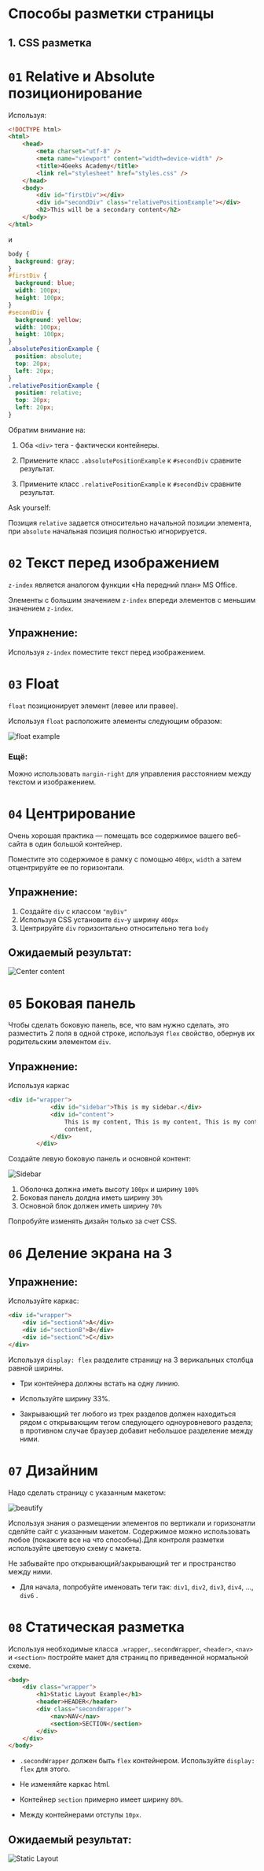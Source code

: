 # Способы разметки страницы

## 1. CSS разметка

# `01` Relative и Absolute позиционирование

Используя:

```html
<!DOCTYPE html>
<html>
	<head>
		<meta charset="utf-8" />
		<meta name="viewport" content="width=device-width" />
		<title>4Geeks Academy</title>
		<link rel="stylesheet" href="styles.css" />
	</head>
	<body>
		<div id="firstDiv"></div>
		<div id="secondDiv" class="relativePositionExample"></div>
		<h2>This will be a secondary content</h2>
	</body>
</html>
```

и 

```css
body {
  background: gray;
}
#firstDiv {
  background: blue;
  width: 100px;
  height: 100px;
}
#secondDiv {
  background: yellow;
  width: 100px;
  height: 100px;
}
.absolutePositionExample {
  position: absolute;
  top: 20px;
  left: 20px;
}
.relativePositionExample {
  position: relative;
  top: 20px;
  left: 20px;
}
```

Обратим внимание на:

1. Оба `<div>` тега - фактически контейнеры.

2. Примените класс `.absolutePositionExample` к `#secondDiv` сравните результат.

3. Примените класс `.relativePositionExample` к `#secondDiv` сравните результат.

Ask yourself:

Позиция `relative` задается относительно начальной позиции элемента, при `absolute` начальная позиция полностью игнорируется.


# `02` Текст перед изображением

`z-index` является аналогом функции «На передний план» MS Office.

Элементы с большим значением `z-index` впереди элементов с меньшим значением `z-index`.

## Упражнение:

Используя `z-index` поместите текст перед изображением.


# `03` Float 

`float` позиционирует элемент (левее или правее).

Используя `float` расположите элементы следующим образом:

![float example](img/03.png?raw=true)

### Ещё:

Можно использовать `margin-right` для управления расстоянием между текстом и изображением.


# `04` Центрирование

Очень хорошая практика — помещать все содержимое вашего веб-сайта в один большой контейнер.

Поместите это содержимое в рамку с помощью `400px`, `width` а затем отцентрируйте ее по горизонтали.

## Упражнение:

1. Создайте `div` с классом `"myDiv"`
2. Используя CSS установите `div`-у ширину `400px`
3. Центрируйте `div` горизонтально относительно тега `body` 

## Ожидаемый результат:

![Center content](img/04.png?raw=true)

# `05` Боковая панель

Чтобы сделать боковую панель, все, что вам нужно сделать, это разместить 2 поля в одной строке, используя `flex` свойство, обернув их родительским элементом `div`.


## Упражнение:

Используя каркас

```html
<div id="wrapper">
			<div id="sidebar">This is my sidebar.</div>
			<div id="content">
				This is my content, This is my content, This is my content, This is my content, This is my content, This is my content, This is my
				content,
			</div>
		</div>
```
 
Создайте левую боковую панель и основной контент:

![Sidebar](img/05.png?raw=true)

1. Оболочка должна иметь высоту `100px` и ширину `100%`
2. Боковая панель долдна иметь ширину `30%`
3. Основной блок должен иметь ширину `70%`

Попробуйте изменять дизайн только за счет CSS.

# `06` Деление экрана на 3

## Упражнение:

Используйте каркас:

```html
<div id="wrapper">
    <div id="sectionA">A</div>
    <div id="sectionB">B</div>
    <div id="sectionC">C</div>
</div>
```

Используя `display: flex` разделите страницу на 3 верикальных столбца равной ширины.

+ Три контейнера должны встать на одну линию.

+ Используйте ширину 33%. 

+ Закрывающий тег любого из трех разделов должен находиться рядом с открывающим тегом следующего одноуровневого раздела; в противном случае браузер добавит небольшое разделение между ними.

# `07` Дизайним

Надо сделать страницу с указанным макетом:

![beautify](img/07.png?raw=true)

Используя знания о размещении элементов по вертикали и горизонатли сделйте сайт с указанным макетом. Содержимое можно использовать любое (покажите все на что способны).Для контроля разметки используйте цветовую схему с макета. 

Не забывайте про открывающий/закрывающий тег и пространство между ними.

+ Для начала, попробуйте именовать теги так: `div1`, `div2`, `div3`, `div4`, ..., `div6` .

# `08` Статическая разметка 

Используя необходимые класса `.wrapper`,`.secondWrapper`, `<header>`, `<nav>` и `<section>` постройте макет для страниц по приведенной нормальной схеме.

```html
<body>
    <div class="wrapper">
        <h1>Static Layout Example</h1>
        <header>HEADER</header>
        <div class="secondWrapper">
            <nav>NAV</nav>
            <section>SECTION</section>
        </div>
    </div>
</body>
```

+ `.secondWrapper` должен быть `flex` контейнером. Используйте `display: flex` для этого.

+ Не изменяйте каркас html.

+ Контейнер `section` примерно имеет ширину `80%`.

+ Между контейнерами отступы `10px`.

## Ожидаемый результат:

![Static Layout](img/08.png?raw=true)
